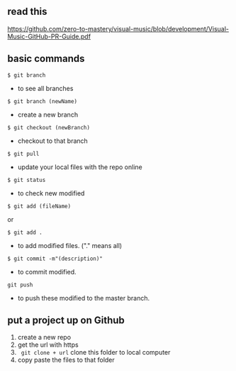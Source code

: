 ## read this 
https://github.com/zero-to-mastery/visual-music/blob/development/Visual-Music-GitHub-PR-Guide.pdf


## basic commands

```
$ git branch
```
- to see all branches

```
$ git branch (newName)
```
- create a new branch

```
$ git checkout (newBranch)
```
- checkout to that branch

```
$ git pull
```
- update your local files with the repo online

```
$ git status
```
- to check new modified

```
$ git add (fileName)
```
or
```
$ git add .
```
- to add modified files. ("." means all)

```
$ git commit -m"(description)"
```
- to commit modified.
```
git push
```
- to push these modified to the master branch.   



## put a project up on Github

1. create a new repo
2. get the url with https
3. ``` git clone + url```  clone this folder to local computer
4. copy paste the files to that folder


```

